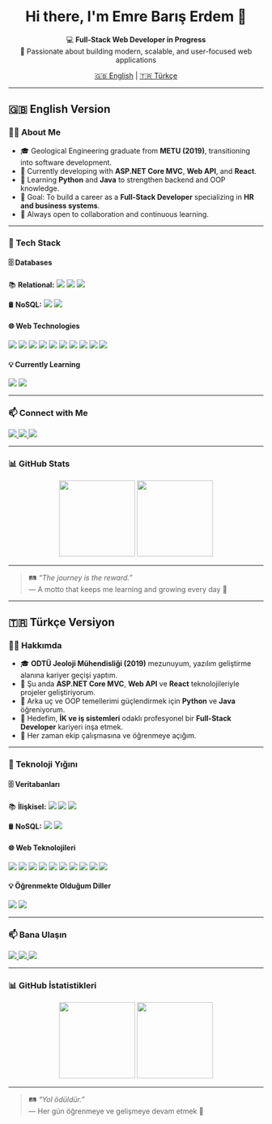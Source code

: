 <h1 align="center">Hi there, I'm Emre Barış Erdem 👋</h1>

<p align="center">
  💻 <strong>Full-Stack Web Developer in Progress</strong> <br>
  🚀 Passionate about building modern, scalable, and user-focused web applications
</p>

<p align="center">
  <a href="#english">🇬🇧 English</a> | <a href="#turkish">🇹🇷 Türkçe</a>
</p>

---

<h2 id="english">🇬🇧 English Version</h2>

### 👨‍💻 About Me
- 🎓 Geological Engineering graduate from **METU (2019)**, transitioning into software development.  
- 🌱 Currently developing with **ASP.NET Core MVC**, **Web API**, and **React**.  
- 🧠 Learning **Python** and **Java** to strengthen backend and OOP knowledge.  
- 🎯 Goal: To build a career as a **Full-Stack Developer** specializing in **HR and business systems**.  
- 💬 Always open to collaboration and continuous learning.

---

### 🧠 Tech Stack

#### 🗄 Databases
<p align="left">
  📚 <strong>Relational:</strong> 
  <img src="https://img.shields.io/badge/MsSQL-CC2927?style=flat-square&logo=microsoft-sql-server&logoColor=white" />
  <img src="https://img.shields.io/badge/MySQL-4479A1?style=flat-square&logo=mysql&logoColor=white" />
  <img src="https://img.shields.io/badge/PostgreSQL-336791?style=flat-square&logo=postgresql&logoColor=white" />
</p>
<p align="left">
  🛢️ <strong>NoSQL:</strong>
  <img src="https://img.shields.io/badge/MongoDB-47A248?style=flat-square&logo=mongodb&logoColor=white" />
  <img src="https://img.shields.io/badge/Redis-DC382D?style=flat-square&logo=redis&logoColor=white" />
</p>

#### 🌐 Web Technologies
<p align="left">
  <img src="https://img.shields.io/badge/C%23-239120?style=flat-square&logo=c-sharp&logoColor=white" />
  <img src="https://img.shields.io/badge/ASP.NET_Core-5C2D91?style=flat-square&logo=dotnet&logoColor=white" />
  <img src="https://img.shields.io/badge/ASP.NET_MVC-5C2D91?style=flat-square&logo=dotnet&logoColor=white" />
  <img src="https://img.shields.io/badge/ASP.NET_Web_API-5C2D91?style=flat-square&logo=dotnet&logoColor=white" />
  <img src="https://img.shields.io/badge/HTML5-E34F26?style=flat-square&logo=html5&logoColor=white" />
  <img src="https://img.shields.io/badge/CSS3-1572B6?style=flat-square&logo=css3&logoColor=white" />
  <img src="https://img.shields.io/badge/TailwindCSS-38B2AC?style=flat-square&logo=tailwind-css&logoColor=white" />
  <img src="https://img.shields.io/badge/JavaScript-F7DF1E?style=flat-square&logo=javascript&logoColor=black" />
  <img src="https://img.shields.io/badge/Node.js-339933?style=flat-square&logo=node.js&logoColor=white" />
  <img src="https://img.shields.io/badge/React-20232A?style=flat-square&logo=react&logoColor=61DAFB" />
</p>

#### 💡 Currently Learning
<p align="left">
  <img src="https://img.shields.io/badge/Python-3776AB?style=flat-square&logo=python&logoColor=white" />
  <img src="https://img.shields.io/badge/Java-007396?style=flat-square&logo=java&logoColor=white" />
</p>

---

### 📫 Connect with Me
<p align="left">
  <a href="https://www.linkedin.com/in/emre-barış-erdem" target="_blank">
    <img src="https://img.shields.io/badge/LinkedIn-0077B5?style=flat-square&logo=linkedin&logoColor=white" />
  </a>
  <a href="mailto:erdem.emre.baris@gmail.com">
    <img src="https://img.shields.io/badge/Email-D14836?style=flat-square&logo=gmail&logoColor=white" />
  </a>
  <a href="https://github.com/EmreBarisErdem">
    <img src="https://img.shields.io/badge/GitHub-100000?style=flat-square&logo=github&logoColor=white" />
  </a>
</p>

---

### 📊 GitHub Stats
<p align="center">
  <img src="https://github-readme-stats.vercel.app/api?username=EmreBarisErdem&show_icons=true&theme=radical" height="150" />
  <img src="https://github-readme-stats.vercel.app/api/top-langs/?username=EmreBarisErdem&layout=compact&theme=radical" height="150" />
</p>

---

> 🛤 *“The journey is the reward.”*  
> — A motto that keeps me learning and growing every day 🚀

---

<h2 id="turkish">🇹🇷 Türkçe Versiyon</h2>

### 👨‍💻 Hakkımda
- 🎓 **ODTÜ Jeoloji Mühendisliği (2019)** mezunuyum, yazılım geliştirme alanına kariyer geçişi yaptım.  
- 🌱 Şu anda **ASP.NET Core MVC**, **Web API** ve **React** teknolojileriyle projeler geliştiriyorum.  
- 🧠 Arka uç ve OOP temellerimi güçlendirmek için **Python** ve **Java** öğreniyorum.  
- 🎯 Hedefim, **İK ve iş sistemleri** odaklı profesyonel bir **Full-Stack Developer** kariyeri inşa etmek.  
- 💬 Her zaman ekip çalışmasına ve öğrenmeye açığım.

---

### 🧠 Teknoloji Yığını

#### 🗄 Veritabanları
<p align="left">
  📚 <strong>İlişkisel:</strong>
  <img src="https://img.shields.io/badge/MsSQL-CC2927?style=flat-square&logo=microsoft-sql-server&logoColor=white" />
  <img src="https://img.shields.io/badge/MySQL-4479A1?style=flat-square&logo=mysql&logoColor=white" />
  <img src="https://img.shields.io/badge/PostgreSQL-336791?style=flat-square&logo=postgresql&logoColor=white" />
</p>
<p align="left">
  🛢️ <strong>NoSQL:</strong>
  <img src="https://img.shields.io/badge/MongoDB-47A248?style=flat-square&logo=mongodb&logoColor=white" />
  <img src="https://img.shields.io/badge/Redis-DC382D?style=flat-square&logo=redis&logoColor=white" />
</p>

#### 🌐 Web Teknolojileri
<p align="left">
  <img src="https://img.shields.io/badge/C%23-239120?style=flat-square&logo=c-sharp&logoColor=white" />
  <img src="https://img.shields.io/badge/ASP.NET_Core-5C2D91?style=flat-square&logo=dotnet&logoColor=white" />
  <img src="https://img.shields.io/badge/ASP.NET_MVC-5C2D91?style=flat-square&logo=dotnet&logoColor=white" />
  <img src="https://img.shields.io/badge/ASP.NET_Web_API-5C2D91?style=flat-square&logo=dotnet&logoColor=white" />
  <img src="https://img.shields.io/badge/HTML5-E34F26?style=flat-square&logo=html5&logoColor=white" />
  <img src="https://img.shields.io/badge/CSS3-1572B6?style=flat-square&logo=css3&logoColor=white" />
  <img src="https://img.shields.io/badge/TailwindCSS-38B2AC?style=flat-square&logo=tailwind-css&logoColor=white" />
  <img src="https://img.shields.io/badge/JavaScript-F7DF1E?style=flat-square&logo=javascript&logoColor=black" />
  <img src="https://img.shields.io/badge/Node.js-339933?style=flat-square&logo=node.js&logoColor=white" />
  <img src="https://img.shields.io/badge/React-20232A?style=flat-square&logo=react&logoColor=61DAFB" />
</p>

#### 💡 Öğrenmekte Olduğum Diller
<p align="left">
  <img src="https://img.shields.io/badge/Python-3776AB?style=flat-square&logo=python&logoColor=white" />
  <img src="https://img.shields.io/badge/Java-007396?style=flat-square&logo=java&logoColor=white" />
</p>

---

### 📫 Bana Ulaşın
<p align="left">
  <a href="https://www.linkedin.com/in/emre-barış-erdem" target="_blank">
    <img src="https://img.shields.io/badge/LinkedIn-0077B5?style=flat-square&logo=linkedin&logoColor=white" />
  </a>
  <a href="mailto:erdem.emre.baris@gmail.com">
    <img src="https://img.shields.io/badge/Email-D14836?style=flat-square&logo=gmail&logoColor=white" />
  </a>
  <a href="https://github.com/EmreBarisErdem">
    <img src="https://img.shields.io/badge/GitHub-100000?style=flat-square&logo=github&logoColor=white" />
  </a>
</p>

---

### 📊 GitHub İstatistikleri
<p align="center">
  <img src="https://github-readme-stats.vercel.app/api?username=EmreBarisErdem&show_icons=true&theme=radical" height="150" />
  <img src="https://github-readme-stats.vercel.app/api/top-langs/?username=EmreBarisErdem&layout=compact&theme=radical" height="150" />
</p>

---

> 🛤 *“Yol ödüldür.”*  
> — Her gün öğrenmeye ve gelişmeye devam etmek 🚀
